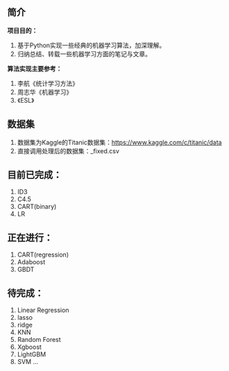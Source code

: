 ## 简介
**项目目的：**

1. 基于Python实现一些经典的机器学习算法，加深理解。
2. 归纳总结、转载一些机器学习方面的笔记与文章。

**算法实现主要参考：**

1. 李航《统计学习方法》
2. 周志华《机器学习》
3. 《ESL》

## 数据集
1. 数据集为Kaggle的Titanic数据集：https://www.kaggle.com/c/titanic/data
2. 直接调用处理后的数据集：_fixed.csv

## 目前已完成：
1. ID3
2. C4.5
3. CART(binary)
4. LR

## 正在进行：
1. CART(regression)
2. Adaboost
3. GBDT

## 待完成：
1. Linear Regression
2. lasso
3. ridge
4. KNN
5. Random Forest
6. Xgboost
7. LightGBM
8. SVM
  ...
